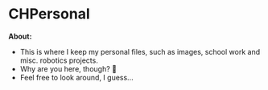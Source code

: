 # CHPersonal
**About:**
* This is where I keep my personal files, such as images, school work and misc. robotics projects.
* Why are you here, though? :thinking:
* Feel free to look around, I guess...
